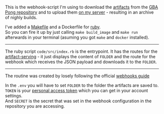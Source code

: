 This is the webhook-script I'm using to download the [artifacts](https://docs.github.com/en/actions/using-workflows/storing-workflow-data-as-artifacts) from the [GBA Pong repository](https://github.com/tolik518/GBA_Pong) and to upload them [on my server](https://returnnull.de/github/GBA_Pong/) - resulting in an archive of nighly builds.

I've added a [Makefile](/Makefile) and a Dockerfile for [ruby](/docker/ruby/Dockerfile).  
So you can fire it up by just calling `make build_image` and `make run` afterwards in your terminal (asuming you got `make` and `docker` installed).

________

The ruby script `code/src/index.rb` is the entrypoint. It has the routes for the [artifact-serving](https://returnnull.de/github/GBA_Pong/) - it just displays the content of `FOLDER` and the route for the webhook which receives the JSON payload and downloads it to the `FOLDER`.

________

The routine was created by losely following the official [webhooks guide](https://docs.github.com/en/developers/webhooks-and-events/webhooks/about-webhooks)

In the `.env` you will have to set `FOLDER` to the folder the artifacts are saved to.   
`TOKEN` is your [personal access token](https://github.com/settings/tokens) which you can get in your account settings.   
And `SECRET` is the secret that was set in the webhook configuration in the repository you are accessing.